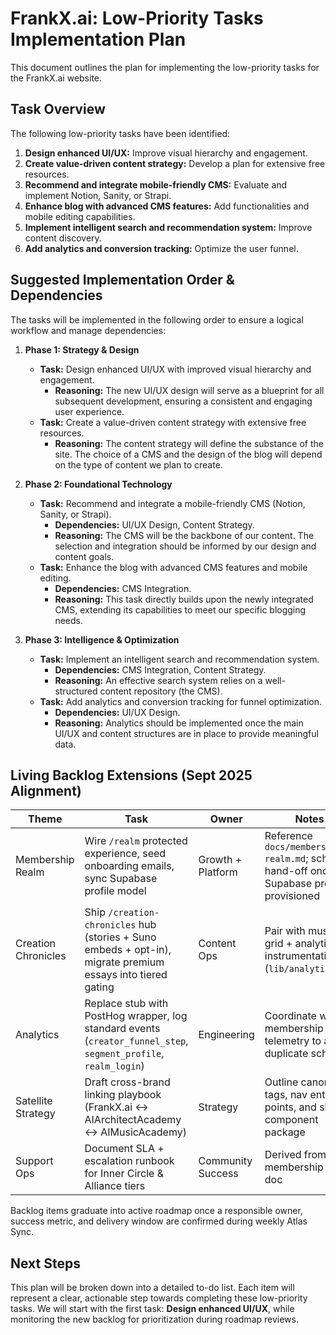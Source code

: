 # FrankX.ai: Low-Priority Tasks Implementation Plan

This document outlines the plan for implementing the low-priority tasks for the FrankX.ai website.

## Task Overview

The following low-priority tasks have been identified:

1.  **Design enhanced UI/UX:** Improve visual hierarchy and engagement.
2.  **Create value-driven content strategy:** Develop a plan for extensive free resources.
3.  **Recommend and integrate mobile-friendly CMS:** Evaluate and implement Notion, Sanity, or Strapi.
4.  **Enhance blog with advanced CMS features:** Add functionalities and mobile editing capabilities.
5.  **Implement intelligent search and recommendation system:** Improve content discovery.
6.  **Add analytics and conversion tracking:** Optimize the user funnel.

## Suggested Implementation Order & Dependencies

The tasks will be implemented in the following order to ensure a logical workflow and manage dependencies:

1.  **Phase 1: Strategy & Design**
    *   **Task:** Design enhanced UI/UX with improved visual hierarchy and engagement.
        *   **Reasoning:** The new UI/UX design will serve as a blueprint for all subsequent development, ensuring a consistent and engaging user experience.
    *   **Task:** Create a value-driven content strategy with extensive free resources.
        *   **Reasoning:** The content strategy will define the substance of the site. The choice of a CMS and the design of the blog will depend on the type of content we plan to create.

2.  **Phase 2: Foundational Technology**
    *   **Task:** Recommend and integrate a mobile-friendly CMS (Notion, Sanity, or Strapi).
        *   **Dependencies:** UI/UX Design, Content Strategy.
        *   **Reasoning:** The CMS will be the backbone of our content. The selection and integration should be informed by our design and content goals.
    *   **Task:** Enhance the blog with advanced CMS features and mobile editing.
        *   **Dependencies:** CMS Integration.
        *   **Reasoning:** This task directly builds upon the newly integrated CMS, extending its capabilities to meet our specific blogging needs.

3.  **Phase 3: Intelligence & Optimization**
    *   **Task:** Implement an intelligent search and recommendation system.
        *   **Dependencies:** CMS Integration, Content Strategy.
        *   **Reasoning:** An effective search system relies on a well-structured content repository (the CMS).
    *   **Task:** Add analytics and conversion tracking for funnel optimization.
        *   **Dependencies:** UI/UX Design.
        *   **Reasoning:** Analytics should be implemented once the main UI/UX and content structures are in place to provide meaningful data.

## Living Backlog Extensions (Sept 2025 Alignment)

| Theme | Task | Owner | Notes |
| --- | --- | --- | --- |
| Membership Realm | Wire `/realm` protected experience, seed onboarding emails, sync Supabase profile model | Growth + Platform | Reference `docs/membership-realm.md`; schedule hand-off once Supabase project provisioned |
| Creation Chronicles | Ship `/creation-chronicles` hub (stories + Suno embeds + opt-in), migrate premium essays into tiered gating | Content Ops | Pair with music grid + analytics instrumentation (`lib/analytics.ts`) |
| Analytics | Replace stub with PostHog wrapper, log standard events (`creator_funnel_step`, `segment_profile`, `realm_login`) | Engineering | Coordinate with membership telemetry to avoid duplicate schemas |
| Satellite Strategy | Draft cross-brand linking playbook (FrankX.ai ↔ AIArchitectAcademy ↔ AIMusicAcademy) | Strategy | Outline canonical tags, nav entry points, and shared component package |
| Support Ops | Document SLA + escalation runbook for Inner Circle & Alliance tiers | Community Success | Derived from membership realm doc |

Backlog items graduate into active roadmap once a responsible owner, success metric, and delivery window are confirmed during weekly Atlas Sync.

## Next Steps

This plan will be broken down into a detailed to-do list. Each item will represent a clear, actionable step towards completing these low-priority tasks. We will start with the first task: **Design enhanced UI/UX**, while monitoring the new backlog for prioritization during roadmap reviews.
